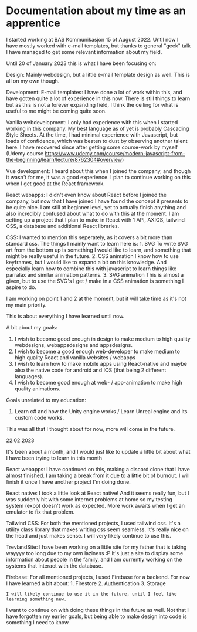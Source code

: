# Documentation about my time as an apprentice

I started working at BAS Kommunikasjon 15 of August 2022.
Until now I have mostly worked with e-mail templates, but thanks to general "geek" talk I have managed to 
get some relevant information about my field.


Until 20 of January 2023 this is what I have been focusing on:

Design:
  Mainly webdesign, but a little e-mail template design as well.
  This is all on my own though.
  
Development:
  E-mail templates:
    I have done a lot of work within this, and have gotten quite a lot of experience in this now. There
    is still things to learn but as this is not a forever expanding field, I think the ceiling for what
    is useful to me might be coming quite soon.
    
  Vanilla webdevelopment:
    I only had experience with this when I started working in this company. My best language as of yet is
    probably Cascading Style Sheets. At the time, I had minimal experience with Javascript, but loads of 
    confidence, which was beaten to dust by observing another talent here. I have recovered since after
    getting some course-work by myself (Udemy course https://www.udemy.com/course/modern-javascript-from-the-beginning/learn/lecture/8762304#overview)
    
  Vue development:
    I heard about this when I joined the company, and though it wasn't for me, it was a good experience. 
    I plan to continue working on this when I get good at the React framework.
    
  React webapps:
    I didn't even know about React before I joined the company, but now that I have joined I have found the
    concept it presents to be quite nice. I am still at beginner level, yet to actually finish anything and
    also incredibly confused about what to do with this at the moment. I am setting up a project that I plan
    to make in React with 1 API, AXIOS, tailwind CSS, a database and additional React libraries.

  CSS:
    I wanted to mention this seperately, as it covers a bit more than standard css.
    The things I mainly want to learn here is:
      1. SVG
        To write SVG art from the bottom up is something I would like to learn, and something that might be really
        useful in the future.
      2. CSS animation
        I know how to use keyframes, but I would like to expand a bit on this knowledge. And especially learn
        how to combine this with javascript to learn things like parralax and similar animation patterns.
      3. SVG animation
        This is almost a given, but to use the SVG's I get / make in a CSS animation is something I aspire
        to do.
        
   I am working on point 1 and 2 at the moment, but it will take time as it's not my main priority.
        
       
This is about everything I have learned until now. 

A bit about my goals:

1. I wish to become good enough in design to make medium to high quality webdesigns, webappsdesigns and appsdesigns.
2. I wish to become a good enough web-developer to make medium to high quality React and vanilla websites / webapps
3. I wish to learn how to make mobile apps using React-native and maybe also the native code for android and IOS (that being 2 different languages).
4. I wish to become good enough at web- / app-animation to make high quality animations.

Goals unrelated to my education:

1. Learn c# and how the Unity engine works / Learn Unreal engine and its custom code works.

This was all that I thought about for now, more will come in the future.



22.02.2023

It's been about a month, and I would just like to update a little bit about what I have been trying to learn in this month

  React webapps:
    I have continued on this, making a discord clone that I have almost finished. I am taking a break from it due to a little bit of burnout.
    I will finish it once I have another project I'm doing done.

  React native:
    I took a little look at React native! And it seems really fun, but I was suddenly hit with some internet problems at home so my testing system (expo)
    doesn't work as expected. More work awaits when I get an emulator to fix that problem.

  Tailwind CSS:
    For both the mentioned projects, I used tailwind css. It's a utility class library that makes writing css seem seamless. It's really nice on the head and
    just makes sense. I will very likely continue to use this.
  
  TrevlandSite:
    I have been working on a little site for my father that is taking wayyyy too long due to my own laziness :P
    It's just a site to display some information about people in the family, and I am currently working on the systems that interact with the database.

  Firebase:
    For all mentioned projects, I used Firebase for a backend. For now I have learned a bit about:
      1. Firestore
      2. Authentication
      3. Storage
    
    I will likely continue to use it in the future, until I feel like learning something new.

I want to continue on with doing these things in the future as well. Not that I have forgotten my earlier goals, but being able to make design into code
is something I need to know. 